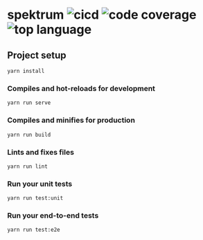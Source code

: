 # spektrum ![cicd](https://img.shields.io/circleci/project/github/kni-kernel/spektrum.svg?style=flat) ![code coverage](https://img.shields.io/codecov/c/github/kni-kernel/spektrum.svg?style=flat) ![top language](https://img.shields.io/github/languages/top/kni-kernel/spektrum.svg?style=flat)

## Project setup
```
yarn install
```

### Compiles and hot-reloads for development
```
yarn run serve
```

### Compiles and minifies for production
```
yarn run build
```

### Lints and fixes files
```
yarn run lint
```

### Run your unit tests
```
yarn run test:unit
```

### Run your end-to-end tests
```
yarn run test:e2e
```
